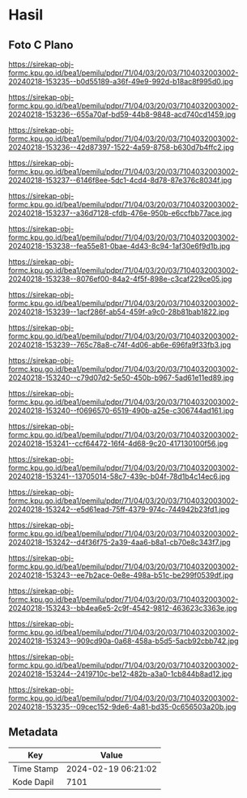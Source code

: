 # Hasil

## Foto C Plano

https://sirekap-obj-formc.kpu.go.id/bea1/pemilu/pdpr/71/04/03/20/03/7104032003002-20240218-153235--b0d55189-a36f-49e9-992d-b18ac8f995d0.jpg

https://sirekap-obj-formc.kpu.go.id/bea1/pemilu/pdpr/71/04/03/20/03/7104032003002-20240218-153236--655a70af-bd59-44b8-9848-acd740cd1459.jpg

https://sirekap-obj-formc.kpu.go.id/bea1/pemilu/pdpr/71/04/03/20/03/7104032003002-20240218-153236--42d87397-1522-4a59-8758-b630d7b4ffc2.jpg

https://sirekap-obj-formc.kpu.go.id/bea1/pemilu/pdpr/71/04/03/20/03/7104032003002-20240218-153237--6146f8ee-5dc1-4cd4-8d78-87e376c8034f.jpg

https://sirekap-obj-formc.kpu.go.id/bea1/pemilu/pdpr/71/04/03/20/03/7104032003002-20240218-153237--a36d7128-cfdb-476e-950b-e6ccfbb77ace.jpg

https://sirekap-obj-formc.kpu.go.id/bea1/pemilu/pdpr/71/04/03/20/03/7104032003002-20240218-153238--fea55e81-0bae-4d43-8c94-1af30e6f9d1b.jpg

https://sirekap-obj-formc.kpu.go.id/bea1/pemilu/pdpr/71/04/03/20/03/7104032003002-20240218-153238--8076ef00-84a2-4f5f-898e-c3caf229ce05.jpg

https://sirekap-obj-formc.kpu.go.id/bea1/pemilu/pdpr/71/04/03/20/03/7104032003002-20240218-153239--1acf286f-ab54-459f-a9c0-28b81bab1822.jpg

https://sirekap-obj-formc.kpu.go.id/bea1/pemilu/pdpr/71/04/03/20/03/7104032003002-20240218-153239--765c78a8-c74f-4d06-ab6e-696fa9f33fb3.jpg

https://sirekap-obj-formc.kpu.go.id/bea1/pemilu/pdpr/71/04/03/20/03/7104032003002-20240218-153240--c79d07d2-5e50-450b-b967-5ad61e11ed89.jpg

https://sirekap-obj-formc.kpu.go.id/bea1/pemilu/pdpr/71/04/03/20/03/7104032003002-20240218-153240--f0696570-6519-490b-a25e-c306744ad161.jpg

https://sirekap-obj-formc.kpu.go.id/bea1/pemilu/pdpr/71/04/03/20/03/7104032003002-20240218-153241--ccf64472-16f4-4d68-9c20-417130100f56.jpg

https://sirekap-obj-formc.kpu.go.id/bea1/pemilu/pdpr/71/04/03/20/03/7104032003002-20240218-153241--13705014-58c7-439c-b04f-78d1b4c14ec6.jpg

https://sirekap-obj-formc.kpu.go.id/bea1/pemilu/pdpr/71/04/03/20/03/7104032003002-20240218-153242--e5d61ead-75ff-4379-974c-744942b23fd1.jpg

https://sirekap-obj-formc.kpu.go.id/bea1/pemilu/pdpr/71/04/03/20/03/7104032003002-20240218-153242--d4f36f75-2a39-4aa6-b8a1-cb70e8c343f7.jpg

https://sirekap-obj-formc.kpu.go.id/bea1/pemilu/pdpr/71/04/03/20/03/7104032003002-20240218-153243--ee7b2ace-0e8e-498a-b51c-be299f0539df.jpg

https://sirekap-obj-formc.kpu.go.id/bea1/pemilu/pdpr/71/04/03/20/03/7104032003002-20240218-153243--bb4ea6e5-2c9f-4542-9812-463623c3363e.jpg

https://sirekap-obj-formc.kpu.go.id/bea1/pemilu/pdpr/71/04/03/20/03/7104032003002-20240218-153243--909cd90a-0a68-458a-b5d5-5acb92cbb742.jpg

https://sirekap-obj-formc.kpu.go.id/bea1/pemilu/pdpr/71/04/03/20/03/7104032003002-20240218-153244--2419710c-be12-482b-a3a0-1cb844b8ad12.jpg

https://sirekap-obj-formc.kpu.go.id/bea1/pemilu/pdpr/71/04/03/20/03/7104032003002-20240218-153235--09cec152-9de6-4a81-bd35-0c656503a20b.jpg


## Metadata

| Key        | Value               |
| ---------- | ------------------- |
| Time Stamp | 2024-02-19 06:21:02 |
| Kode Dapil | 7101                |



